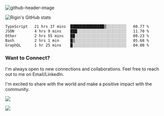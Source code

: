 
![github-header-image](https://github.com/riginoommen/riginoommen/assets/3840244/889cae65-df55-4cda-86cc-bf21bf1f2e96)

![Rigin's GitHub stats](https://github-readme-stats.vercel.app/api?username=riginoommen\&show_icons=true\&show=reviews,discussions_started,discussions_answered,prs_merged,prs_merged_percentage)


<!--START_SECTION:waka-->

```txt
TypeScript   21 hrs 37 mins  ███████████████▒░░░░░░░░░   60.77 %
JSON         4 hrs 9 mins    ███░░░░░░░░░░░░░░░░░░░░░░   11.70 %
Other        2 hrs 55 mins   ██░░░░░░░░░░░░░░░░░░░░░░░   08.23 %
Bash         2 hrs 1 min     █▒░░░░░░░░░░░░░░░░░░░░░░░   05.68 %
GraphQL      1 hr 25 mins    █░░░░░░░░░░░░░░░░░░░░░░░░   04.00 %
```

<!--END_SECTION:waka-->

### Want to Connect?

I'm always open to new connections and collaborations. Feel free to reach out to me on Email/LinkedIn.

I'm excited to share with the world and make a positive impact with the community.

![](https://komarev.com/ghpvc/?username=riginoommen)

![](https://hit.yhype.me/github/profile?user_id=3840244)

